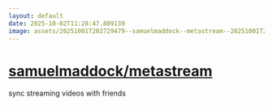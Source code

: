 ```yaml
---
layout: default
date: 2025-10-02T11:28:47.809139
image: assets/20251001T202729479--samuelmaddock--metastream--20251001T202919714--cropped.png
---
```


# [samuelmaddock/metastream](https://github.com/samuelmaddock/metastream)

sync streaming videos with friends
